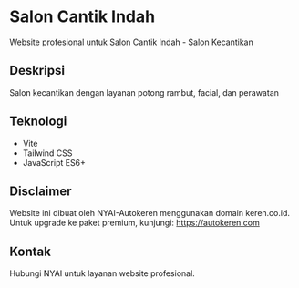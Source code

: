 # Salon Cantik Indah

Website profesional untuk Salon Cantik Indah - Salon Kecantikan

## Deskripsi
Salon kecantikan dengan layanan potong rambut, facial, dan perawatan

## Teknologi
- Vite
- Tailwind CSS
- JavaScript ES6+

## Disclaimer
Website ini dibuat oleh NYAI-Autokeren menggunakan domain keren.co.id.
Untuk upgrade ke paket premium, kunjungi: https://autokeren.com

## Kontak
Hubungi NYAI untuk layanan website profesional.
